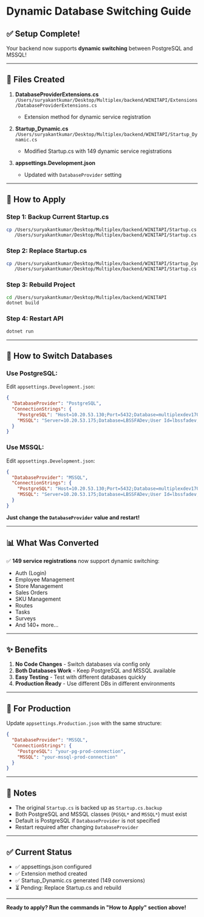 # Dynamic Database Switching Guide

## ✅ Setup Complete!

Your backend now supports **dynamic switching** between PostgreSQL and MSSQL!

---

## 📁 Files Created

1. **DatabaseProviderExtensions.cs**
   `/Users/suryakantkumar/Desktop/Multiplex/backend/WINITAPI/Extensions/DatabaseProviderExtensions.cs`
   - Extension method for dynamic service registration

2. **Startup_Dynamic.cs**
   `/Users/suryakantkumar/Desktop/Multiplex/backend/WINITAPI/Startup_Dynamic.cs`
   - Modified Startup.cs with 149 dynamic service registrations

3. **appsettings.Development.json**
   - Updated with `DatabaseProvider` setting

---

## 🚀 How to Apply

### Step 1: Backup Current Startup.cs
```bash
cp /Users/suryakantkumar/Desktop/Multiplex/backend/WINITAPI/Startup.cs \
   /Users/suryakantkumar/Desktop/Multiplex/backend/WINITAPI/Startup.cs.backup
```

### Step 2: Replace Startup.cs
```bash
cp /Users/suryakantkumar/Desktop/Multiplex/backend/WINITAPI/Startup_Dynamic.cs \
   /Users/suryakantkumar/Desktop/Multiplex/backend/WINITAPI/Startup.cs
```

### Step 3: Rebuild Project
```bash
cd /Users/suryakantkumar/Desktop/Multiplex/backend/WINITAPI
dotnet build
```

### Step 4: Restart API
```bash
dotnet run
```

---

## 🔄 How to Switch Databases

### Use PostgreSQL:
Edit `appsettings.Development.json`:
```json
{
  "DatabaseProvider": "PostgreSQL",
  "ConnectionStrings": {
    "PostgreSQL": "Host=10.20.53.130;Port=5432;Database=multiplexdev170725FM;Username=multiplex;Password=multiplex;CommandTimeout=30;",
    "MSSQL": "Server=10.20.53.175;Database=LBSSFADev;User Id=lbssfadev;Password=lbssfadev;TrustServerCertificate=True;"
  }
}
```

### Use MSSQL:
Edit `appsettings.Development.json`:
```json
{
  "DatabaseProvider": "MSSQL",
  "ConnectionStrings": {
    "PostgreSQL": "Host=10.20.53.130;Port=5432;Database=multiplexdev170725FM;Username=multiplex;Password=multiplex;CommandTimeout=30;",
    "MSSQL": "Server=10.20.53.175;Database=LBSSFADev;User Id=lbssfadev;Password=lbssfadev;TrustServerCertificate=True;"
  }
}
```

**Just change the `DatabaseProvider` value and restart!**

---

## 📊 What Was Converted

✅ **149 service registrations** now support dynamic switching:
- Auth (Login)
- Employee Management
- Store Management
- Sales Orders
- SKU Management
- Routes
- Tasks
- Surveys
- And 140+ more...

---

## ✨ Benefits

1. **No Code Changes** - Switch databases via config only
2. **Both Databases Work** - Keep PostgreSQL and MSSQL available
3. **Easy Testing** - Test with different databases quickly
4. **Production Ready** - Use different DBs in different environments

---

## 🔧 For Production

Update `appsettings.Production.json` with the same structure:

```json
{
  "DatabaseProvider": "MSSQL",
  "ConnectionStrings": {
    "PostgreSQL": "your-pg-prod-connection",
    "MSSQL": "your-mssql-prod-connection"
  }
}
```

---

## 📝 Notes

- The original `Startup.cs` is backed up as `Startup.cs.backup`
- Both PostgreSQL and MSSQL classes (`PGSQL*` and `MSSQL*`) must exist
- Default is PostgreSQL if `DatabaseProvider` is not specified
- Restart required after changing `DatabaseProvider`

---

## ✅ Current Status

- ✅ appsettings.json configured
- ✅ Extension method created
- ✅ Startup_Dynamic.cs generated (149 conversions)
- ⏳ Pending: Replace Startup.cs and rebuild

---

**Ready to apply? Run the commands in "How to Apply" section above!**

